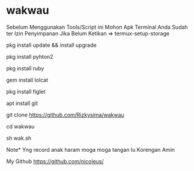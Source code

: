 # wakwau


Sebelum Menggunakan Tools/Script ini Mohon Apk Terminal Anda Sudah ter Izin Penyimpanan Jika Belum 
Ketikan => termux-setup-storage

pkg install update && install upgrade

pkg install pyhton2

pkg install ruby

gem install lolcat

pkg install figlet

apt install git

git clone https://github.com/Rizkysima/wakwau

cd wakwau

sh wak.sh

Note* Yng record anak haram moga moga tangan lu Korengan
Amin

My Github
https://github.com/nicoleus/
